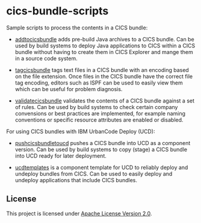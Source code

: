# cics-bundle-scripts
Sample scripts to process the contents in a CICS bundle:

* [addtocicsbundle](addtocicsbundle) adds pre-build Java archives to a CICS bundle.
    Can be used by build systems to deploy Java applications to CICS within a CICS bundle without having to create them in CICS Explorer and mange them in a source code system.

* [tagcicsbundle](tagcicsbundle) tags text files in a CICS bundle with an encoding based on the file extension.
    Once files in the CICS bundle have the correct file tag encoding, editors such as ISPF can be used to easily view them which can be useful for problem diagnosis.

* [validatecicsbundle](validatecicsbundle) validates the contents of a CICS bundle against a set of rules.
    Can be used by build systems to check certain company convensions or best practices are implemented, for example naming conventions or specific resource attributes are enabled or disabled.

For using CICS bundles with IBM UrbanCode Deploy (UCD):

* [pushcicsbundletoucd](pushcicsbundletoucd) pushes a CICS bundle into UCD as a component version.
    Can be used by build systems to copy (stage) a CICS bundle into UCD ready for later deployment.

* [ucdtemplates](ucdtemplates) is a component template for UCD to reliably deploy and undeploy bundles from CICS.
    Can be used to easily deploy and undeploy applications that include CICS bundles.

## License
This project is licensed under [Apache License Version 2.0](LICENSE).
